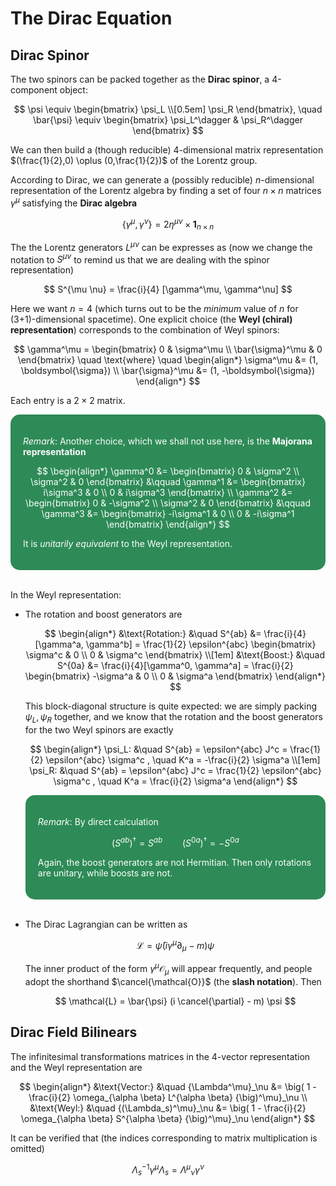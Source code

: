 <style>
    .remark {
        border-radius: 15px;
        padding: 20px;
        background-color: SeaGreen;
        color: White;
    }
</style>

# The Dirac Equation

## Dirac Spinor

The two spinors can be packed together as the **Dirac spinor**, a 4-component object:

$$
\psi \equiv \begin{bmatrix}
    \psi_L \\[0.5em] \psi_R
\end{bmatrix}, \quad
\bar{\psi} \equiv \begin{bmatrix}
    \psi_L^\dagger & \psi_R^\dagger
\end{bmatrix}
$$

We can then build a (though reducible) 4-dimensional matrix representation $(\frac{1}{2},0) \oplus (0,\frac{1}{2})$ of the Lorentz group. 

According to Dirac, we can generate a (possibly reducible) $n$-dimensional representation of the Lorentz algebra by finding a set of four $n \times n$ matrices $\gamma^\mu$ satisfying the **Dirac algebra**

$$
\{\gamma^\mu, \gamma^\nu\} 
= 2\eta^{\mu \nu} \times \mathbf{1}_{n\times n}
$$

The the Lorentz generators $L^{\mu \nu}$ can be expresses as (now we change the notation to $S^{\mu \nu}$ to remind us that we are dealing with the spinor representation)

$$
S^{\mu \nu} = \frac{i}{4} [\gamma^\mu, \gamma^\nu]
$$

Here we want $n = 4$ (which turns out to be the *minimum* value of $n$ for (3+1)-dimensional spacetime). One explicit choice (the **Weyl (chiral) representation**) corresponds to the combination of Weyl spinors:

$$
\gamma^\mu = \begin{bmatrix}
    0 & \sigma^\mu \\
    \bar{\sigma}^\mu & 0
\end{bmatrix} 
\quad \text{where} \quad
\begin{align*}
    \sigma^\mu &= (1, \boldsymbol{\sigma}) \\
    \bar{\sigma}^\mu &= (1, -\boldsymbol{\sigma})
\end{align*}
$$

Each entry is a $2 \times 2$ matrix. 

<div class="remark">

*Remark*: Another choice, which we shall not use here, is the **Majorana representation**

$$
\begin{align*}
    \gamma^0 &= \begin{bmatrix}
        0 & \sigma^2 \\ \sigma^2 & 0
    \end{bmatrix} &\qquad
    \gamma^1 &= \begin{bmatrix}
        i\sigma^3 & 0 \\ 0 & i\sigma^3
    \end{bmatrix}
    \\
    \gamma^2 &= \begin{bmatrix}
        0 & -\sigma^2 \\ \sigma^2 & 0
    \end{bmatrix} &\qquad
    \gamma^3 &= \begin{bmatrix}
        -i\sigma^1 & 0 \\ 0 & -i\sigma^1
    \end{bmatrix}
\end{align*}
$$

It is *unitarily equivalent* to the Weyl representation. 

</div><br>

In the Weyl representation:

- The rotation and boost generators are

    $$
    \begin{align*}
        &\text{Rotation:} &\quad
        S^{ab} &= \frac{i}{4}[\gamma^a, \gamma^b]
        = \frac{1}{2} \epsilon^{abc} \begin{bmatrix}
            \sigma^c & 0 \\ 0 & \sigma^c
        \end{bmatrix}
        \\[1em]
        &\text{Boost:} &\quad
        S^{0a} &= \frac{i}{4}[\gamma^0, \gamma^a]
        = \frac{i}{2} \begin{bmatrix}
            -\sigma^a & 0 \\ 0 & \sigma^a
        \end{bmatrix}
    \end{align*}
    $$

    This block-diagonal structure is quite expected: we are simply packing $\psi_L, \psi_R$ together, and we know that the rotation and the boost generators for the two Weyl spinors are exactly

    $$
    \begin{align*}
        \psi_L: &\quad
        S^{ab} = \epsilon^{abc} J^c 
        = \frac{1}{2} \epsilon^{abc} \sigma^c , \quad
        K^a = -\frac{i}{2} \sigma^a
        \\[1em]
        \psi_R: &\quad
        S^{ab} = \epsilon^{abc} J^c 
        = \frac{1}{2} \epsilon^{abc} \sigma^c , \quad
        K^a = \frac{i}{2} \sigma^a
    \end{align*}
    $$

    <div class="remark">

    *Remark*: By direct calculation

    $$
    (S^{ab})^\dagger = S^{ab} \qquad
    (S^{0a})^\dagger = -S^{0a}
    $$

    Again, the boost generators are not Hermitian. Then only rotations are unitary, while boosts are not. 

    </div><br>

- The Dirac Lagrangian can be written as
    
    $$
    \mathcal{L} = \bar{\psi} (i \gamma^\mu \partial_\mu - m) \psi
    $$

    The inner product of the form $\gamma^\mu \mathcal{O}_\mu$ will appear frequently, and people adopt the shorthand $\cancel{\mathcal{O}}$ (the **slash notation**). Then

    $$
    \mathcal{L} = \bar{\psi} (i \cancel{\partial} - m) \psi
    $$

## Dirac Field Bilinears

The infinitesimal transformations matrices in the 4-vector representation and the Weyl representation are

$$
\begin{align*}
    &\text{Vector:} &\quad
    {\Lambda^\mu}_\nu 
    &= \big(
        1 - \frac{i}{2} \omega_{\alpha \beta} L^{\alpha \beta}
    {\big)^\mu}_\nu
    \\
    &\text{Weyl:} &\quad
    {(\Lambda_s)^\mu}_\nu 
    &= \big(
        1 - \frac{i}{2} \omega_{\alpha \beta} S^{\alpha \beta}
    {\big)^\mu}_\nu
\end{align*}
$$

It can be verified that (the indices corresponding to matrix multiplication is omitted)

$$
\Lambda_s^{-1} \gamma^\mu \Lambda_s = {\Lambda^\mu}_\nu \gamma^\nu
$$


